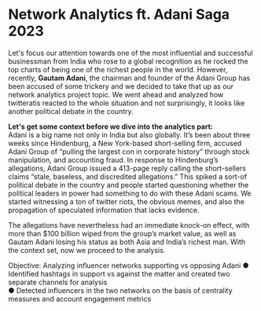 # Network Analytics ft. Adani Saga 2023

Let's focus our attention towards one of the most influential and successful businessman from India who rose to a global recognition as he rocked the top charts of being one of the richest people in the world. However, recently, <b>Gautam Adani</b>, the chairman and founder of the Adani Group has been accused of some trickery and we decided to take that up as our network analytics project topic. We went ahead and analyzed how twitteratis reacted to the whole situation and not surprisingly, it looks like another political debate in the country. 

<b>Let's get some context before we dive into the analytics part:</b> \
Adani is a big name not only in India but also globally. It’s been about three weeks since Hindenburg, a New York-based short-selling firm, accused Adani Group of “pulling the largest con in corporate history” through stock manipulation, and accounting fraud. In response to Hindenburg’s allegations, Adani Group issued a 413-page reply calling the short-sellers claims “stale, baseless, and discredited allegations.” This spiked a sort-of political debate in the country and people started questioning whether the political leaders in power had something to do with these Adani scams. We started witnessing a ton of twitter riots, the obvious memes, and also the propagation of speculated information that lacks evidence. 

The allegations have nevertheless had an immediate knock-on effect, with more than $100 billion wiped from the group’s market value, as well as Gautam Adani losing his status as both Asia and India’s richest man. With the context set, now we proceed to the analysis.


Objective: Analyzing influencer networks supporting vs opposing Adani 
● Identified hashtags in support vs against the matter and created two separate channels for analysis <br>
● Detected influencers in the two networks on the basis of centrality measures and account engagement metrics <br>
